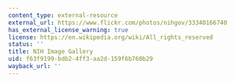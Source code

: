 ```yaml
---
content_type: external-resource
external_url: https://www.flickr.com/photos/nihgov/33340166740
has_external_license_warning: true
license: https://en.wikipedia.org/wiki/All_rights_reserved
status: ''
title: NIH Image Gallery
uid: f63f9199-bdb2-4ff3-aa2d-159f6b760b29
wayback_url: ''
---
```

